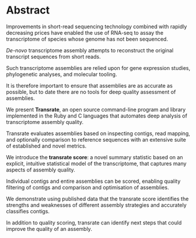 # Abstract

Improvements in short-read sequencing technology combined with rapidly decreasing prices have enabled the use of RNA-seq to assay the transcriptome of species whose genome has not been sequenced.

*De-novo* transcriptome assembly attempts to reconstruct the original transcript sequences from short reads.

Such transcriptome assemblies are relied upon for gene expression studies, phylogenetic analyses, and molecular tooling.

It is therefore important to ensure that assemblies are as accurate as possible, but to date there are no tools for deep quality assessment of assemblies.

We present **Transrate**, an open source command-line program and library implemented in the Ruby and C languages that automates deep analysis of transcriptome assembly quality.

Transrate evaluates assemblies based on inspecting contigs, read mapping, and optionally comparison to reference sequences with an extensive suite of established and novel metrics.

We introduce the **transrate score**: a novel summary statistic based on an explicit, intuitive statistical model of the transcriptome, that captures many aspects of assembly quality.

Individual contigs and entire assemblies can be scored, enabling quality filtering of contigs and comparison and optimisation of assemblies.

We demonstrate using published data that the transrate score identifies the strengths and weaknesses of different assembly strategies and accurately classifies contigs.

In addition to quality scoring, transrate can identify next steps that could improve the quality of an assembly.

